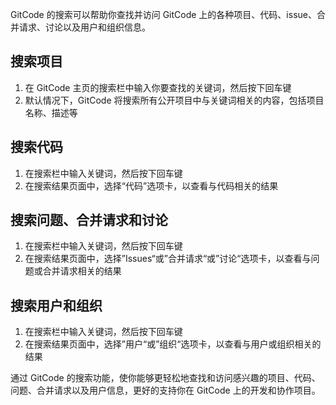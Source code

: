 
GitCode 的搜索可以帮助你查找并访问 GitCode 上的各种项目、代码、issue、合并请求、讨论以及用户和组织信息。

## 搜索项目

1. 在 GitCode 主页的搜索栏中输入你要查找的关键词，然后按下回车键
2. 默认情况下，GitCode 将搜索所有公开项目中与关键词相关的内容，包括项目名称、描述等

## 搜索代码

1. 在搜索栏中输入关键词，然后按下回车键
2. 在搜索结果页面中，选择“代码”选项卡，以查看与代码相关的结果

## 搜索问题、合并请求和讨论

1. 在搜索栏中输入关键词，然后按下回车键
2. 在搜索结果页面中，选择”Issues“或”合并请求“或”讨论“选项卡，以查看与问题或合并请求相关的结果

## 搜索用户和组织

1. 在搜索栏中输入关键词，然后按下回车键
2. 在搜索结果页面中，选择”用户“或”组织“选项卡，以查看与用户或组织相关的结果

通过 GitCode 的搜索功能，使你能够更轻松地查找和访问感兴趣的项目、代码、问题、合并请求以及用户信息，更好的支持你在 GitCode 上的开发和协作项目。